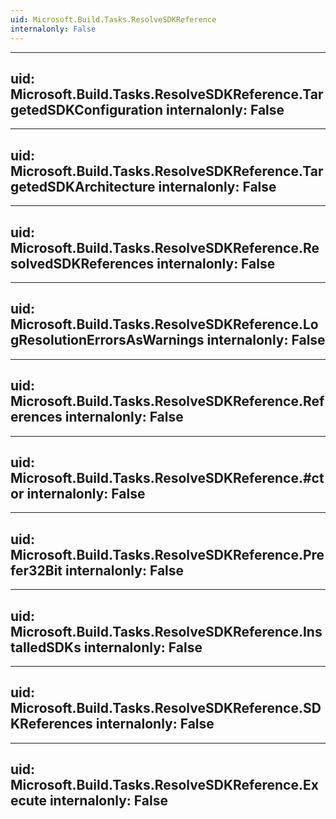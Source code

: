 ```yaml
---
uid: Microsoft.Build.Tasks.ResolveSDKReference
internalonly: False
---
```


---
uid: Microsoft.Build.Tasks.ResolveSDKReference.TargetedSDKConfiguration
internalonly: False
---

---
uid: Microsoft.Build.Tasks.ResolveSDKReference.TargetedSDKArchitecture
internalonly: False
---

---
uid: Microsoft.Build.Tasks.ResolveSDKReference.ResolvedSDKReferences
internalonly: False
---

---
uid: Microsoft.Build.Tasks.ResolveSDKReference.LogResolutionErrorsAsWarnings
internalonly: False
---

---
uid: Microsoft.Build.Tasks.ResolveSDKReference.References
internalonly: False
---

---
uid: Microsoft.Build.Tasks.ResolveSDKReference.#ctor
internalonly: False
---

---
uid: Microsoft.Build.Tasks.ResolveSDKReference.Prefer32Bit
internalonly: False
---

---
uid: Microsoft.Build.Tasks.ResolveSDKReference.InstalledSDKs
internalonly: False
---

---
uid: Microsoft.Build.Tasks.ResolveSDKReference.SDKReferences
internalonly: False
---

---
uid: Microsoft.Build.Tasks.ResolveSDKReference.Execute
internalonly: False
---
